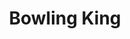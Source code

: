 --- 
title: "Bowling King"
publishdate: "2019-8-6T16:48:46+02:00"
src: "https://365manga.net/manga/bowling-king"
image: "https://data.365manga.net/images/thumbnails/6670-bowling-king.jpg"
description: "Bowling King is a Taiwanese comic about a kid named Shautieh Ley and the humiliation he puts himself and his opponents through in bowling alleys. This is NOT Prince of Bowling. Instead, think of this as Simpsons + Kingpin, or Great Bowler Shautieh."
---